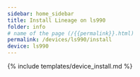 ```yaml
---
sidebar: home_sidebar
title: Install Lineage on ls990
folder: info
# name of the page (/{{permalink}}.html)
permalink: /devices/ls990/install
device: ls990
---
```

{% include templates/device_install.md %}
